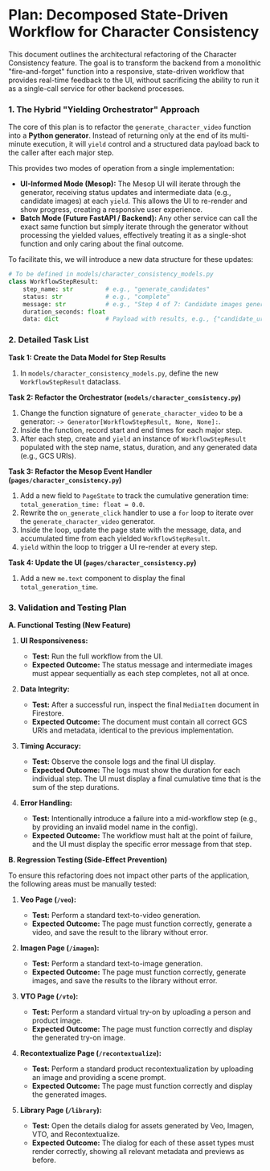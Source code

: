 # Plan: Decomposed State-Driven Workflow for Character Consistency

This document outlines the architectural refactoring of the Character Consistency feature. The goal is to transform the backend from a monolithic "fire-and-forget" function into a responsive, state-driven workflow that provides real-time feedback to the UI, without sacrificing the ability to run it as a single-call service for other backend processes.

### 1. The Hybrid "Yielding Orchestrator" Approach

The core of this plan is to refactor the `generate_character_video` function into a **Python generator**. Instead of returning only at the end of its multi-minute execution, it will `yield` control and a structured data payload back to the caller after each major step.

This provides two modes of operation from a single implementation:

-   **UI-Informed Mode (Mesop):** The Mesop UI will iterate through the generator, receiving status updates and intermediate data (e.g., candidate images) at each `yield`. This allows the UI to re-render and show progress, creating a responsive user experience.
-   **Batch Mode (Future FastAPI / Backend):** Any other service can call the exact same function but simply iterate through the generator without processing the yielded values, effectively treating it as a single-shot function and only caring about the final outcome.

To facilitate this, we will introduce a new data structure for these updates:

```python
# To be defined in models/character_consistency_models.py
class WorkflowStepResult:
    step_name: str         # e.g., "generate_candidates"
    status: str            # e.g., "complete"
    message: str           # e.g., "Step 4 of 7: Candidate images generated."
    duration_seconds: float
    data: dict             # Payload with results, e.g., {"candidate_urls": [...]}
```

### 2. Detailed Task List

**Task 1: Create the Data Model for Step Results**
1.  In `models/character_consistency_models.py`, define the new `WorkflowStepResult` dataclass.

**Task 2: Refactor the Orchestrator (`models/character_consistency.py`)**
1.  Change the function signature of `generate_character_video` to be a generator: `-> Generator[WorkflowStepResult, None, None]:`.
2.  Inside the function, record start and end times for each major step.
3.  After each step, create and `yield` an instance of `WorkflowStepResult` populated with the step name, status, duration, and any generated data (e.g., GCS URIs).

**Task 3: Refactor the Mesop Event Handler (`pages/character_consistency.py`)**
1.  Add a new field to `PageState` to track the cumulative generation time: `total_generation_time: float = 0.0`.
2.  Rewrite the `on_generate_click` handler to use a `for` loop to iterate over the `generate_character_video` generator.
3.  Inside the loop, update the page state with the message, data, and accumulated time from each yielded `WorkflowStepResult`.
4.  `yield` within the loop to trigger a UI re-render at every step.

**Task 4: Update the UI (`pages/character_consistency.py`)**
1.  Add a new `me.text` component to display the final `total_generation_time`.

### 3. Validation and Testing Plan

**A. Functional Testing (New Feature)**

1.  **UI Responsiveness:**
    -   **Test:** Run the full workflow from the UI.
    -   **Expected Outcome:** The status message and intermediate images must appear sequentially as each step completes, not all at once.

2.  **Data Integrity:**
    -   **Test:** After a successful run, inspect the final `MediaItem` document in Firestore.
    -   **Expected Outcome:** The document must contain all correct GCS URIs and metadata, identical to the previous implementation.

3.  **Timing Accuracy:**
    -   **Test:** Observe the console logs and the final UI display.
    -   **Expected Outcome:** The logs must show the duration for each individual step. The UI must display a final cumulative time that is the sum of the step durations.

4.  **Error Handling:**
    -   **Test:** Intentionally introduce a failure into a mid-workflow step (e.g., by providing an invalid model name in the config).
    -   **Expected Outcome:** The workflow must halt at the point of failure, and the UI must display the specific error message from that step.

**B. Regression Testing (Side-Effect Prevention)**

To ensure this refactoring does not impact other parts of the application, the following areas must be manually tested:

1.  **Veo Page (`/veo`):**
    -   **Test:** Perform a standard text-to-video generation.
    -   **Expected Outcome:** The page must function correctly, generate a video, and save the result to the library without error.

2.  **Imagen Page (`/imagen`):**
    -   **Test:** Perform a standard text-to-image generation.
    -   **Expected Outcome:** The page must function correctly, generate images, and save the results to the library without error.

3.  **VTO Page (`/vto`):**
    -   **Test:** Perform a standard virtual try-on by uploading a person and product image.
    -   **Expected Outcome:** The page must function correctly and display the generated try-on image.

4.  **Recontextualize Page (`/recontextualize`):**
    -   **Test:** Perform a standard product recontextualization by uploading an image and providing a scene prompt.
    -   **Expected Outcome:** The page must function correctly and display the generated images.

5.  **Library Page (`/library`):**
    -   **Test:** Open the details dialog for assets generated by Veo, Imagen, VTO, and Recontextualize.
    -   **Expected Outcome:** The dialog for each of these asset types must render correctly, showing all relevant metadata and previews as before.
